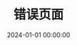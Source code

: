 ---
title     : 错误页面
date      : 2024-01-01 00:00:00
type      : 404
comments  : false
permalink : /404
---